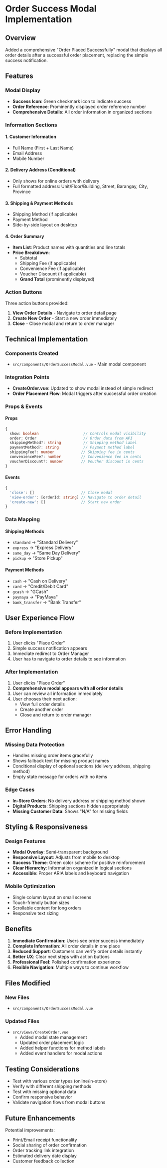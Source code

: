 # Order Success Modal Implementation

## Overview
Added a comprehensive "Order Placed Successfully" modal that displays all order details after a successful order placement, replacing the simple success notification.

## Features

### Modal Display
- **Success Icon**: Green checkmark icon to indicate success
- **Order Reference**: Prominently displayed order reference number
- **Comprehensive Details**: All order information in organized sections

### Information Sections

#### 1. Customer Information
- Full Name (First + Last Name)
- Email Address
- Mobile Number

#### 2. Delivery Address (Conditional)
- Only shows for online orders with delivery
- Full formatted address: Unit/Floor/Building, Street, Barangay, City, Province

#### 3. Shipping & Payment Methods
- Shipping Method (if applicable)
- Payment Method
- Side-by-side layout on desktop

#### 4. Order Summary
- **Item List**: Product names with quantities and line totals
- **Price Breakdown**:
  - Subtotal
  - Shipping Fee (if applicable)
  - Convenience Fee (if applicable)  
  - Voucher Discount (if applicable)
  - **Grand Total** (prominently displayed)

### Action Buttons
Three action buttons provided:
1. **View Order Details** - Navigate to order detail page
2. **Create New Order** - Start a new order immediately
3. **Close** - Close modal and return to order manager

## Technical Implementation

### Components Created
- `src/components/OrderSuccessModal.vue` - Main modal component

### Integration Points
- **CreateOrder.vue**: Updated to show modal instead of simple redirect
- **Order Placement Flow**: Modal triggers after successful order creation

### Props & Events

#### Props
```typescript
{
  show: boolean                    // Controls modal visibility
  order: Order                     // Order data from API
  shippingMethod?: string          // Shipping method label
  paymentMethod?: string           // Payment method label  
  shippingFee?: number            // Shipping fee in cents
  convenienceFee?: number         // Convenience fee in cents
  voucherDiscount?: number        // Voucher discount in cents
}
```

#### Events
```typescript
{
  'close': []                     // Close modal
  'view-order': [orderId: string] // Navigate to order detail
  'create-new': []                // Start new order
}
```

### Data Mapping

#### Shipping Methods
- `standard` → "Standard Delivery"
- `express` → "Express Delivery"
- `same_day` → "Same Day Delivery"
- `pickup` → "Store Pickup"

#### Payment Methods
- `cash` → "Cash on Delivery"
- `card` → "Credit/Debit Card"
- `gcash` → "GCash"
- `paymaya` → "PayMaya"
- `bank_transfer` → "Bank Transfer"

## User Experience Flow

### Before Implementation
1. User clicks "Place Order"
2. Simple success notification appears
3. Immediate redirect to Order Manager
4. User has to navigate to order details to see information

### After Implementation
1. User clicks "Place Order"
2. **Comprehensive modal appears with all order details**
3. User can review all information immediately
4. User chooses their next action:
   - View full order details
   - Create another order
   - Close and return to order manager

## Error Handling

### Missing Data Protection
- Handles missing order items gracefully
- Shows fallback text for missing product names
- Conditional display of optional sections (delivery address, shipping method)
- Empty state message for orders with no items

### Edge Cases
- **In-Store Orders**: No delivery address or shipping method shown
- **Digital Products**: Shipping sections hidden appropriately
- **Missing Customer Data**: Shows "N/A" for missing fields

## Styling & Responsiveness

### Design Features
- **Modal Overlay**: Semi-transparent background
- **Responsive Layout**: Adjusts from mobile to desktop
- **Success Theme**: Green color scheme for positive reinforcement
- **Clear Hierarchy**: Information organized in logical sections
- **Accessible**: Proper ARIA labels and keyboard navigation

### Mobile Optimization
- Single column layout on small screens
- Touch-friendly button sizes
- Scrollable content for long orders
- Responsive text sizing

## Benefits

1. **Immediate Confirmation**: Users see order success immediately
2. **Complete Information**: All order details in one place
3. **Reduced Support**: Customers can verify order details instantly
4. **Better UX**: Clear next steps with action buttons
5. **Professional Feel**: Polished confirmation experience
6. **Flexible Navigation**: Multiple ways to continue workflow

## Files Modified

### New Files
- `src/components/OrderSuccessModal.vue`

### Updated Files
- `src/views/CreateOrder.vue`
  - Added modal state management
  - Updated order placement logic
  - Added helper functions for method labels
  - Added event handlers for modal actions

## Testing Considerations

- Test with various order types (online/in-store)
- Verify with different shipping methods
- Test with missing optional data
- Confirm responsive behavior
- Validate navigation flows from modal buttons

## Future Enhancements

Potential improvements:
- Print/Email receipt functionality
- Social sharing of order confirmation
- Order tracking link integration
- Estimated delivery date display
- Customer feedback collection